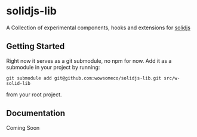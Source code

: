 # solidjs-lib

A Collection of experimental components, hooks and extensions for [solidjs](https://github.com/solidjs/solid)

## Getting Started

Right now it serves as a git submodule, no npm for now.
Add it as a submodule in your project by running:

```console
git submodule add git@github.com:wowsomeco/solidjs-lib.git src/w-solid-lib
```

from your root project.

## Documentation

Coming Soon
